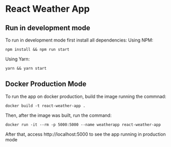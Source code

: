 # React Weather App

## Run in development mode
To run in development mode first install all dependencies:
Using NPM: 
```
npm install && npm run start
```

Using Yarn:
```
yarn && yarn start
```

## Docker Production Mode
To run the app on docker production, build the image running the commnad: 
```
docker build -t react-weather-app .
```
Then, after the image was built, run the command:
```
docker run -it --rm -p 5000:5000 --name weatherapp react-weather-app
 ```
 After that, access http://localhost:5000 to see the app running in production mode